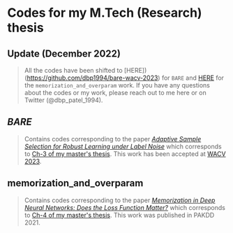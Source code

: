 # Codes for my M.Tech (Research) thesis

## Update (December 2022)
> All the codes have been shifted to [HERE])(https://github.com/dbp1994/bare-wacv-2023) for ```BARE``` and [HERE]() for the ```memorization_and_overparam``` work. If you have any questions about the codes or my work, please reach out to me here or on Twitter (@dbp_patel_1994).


## _BARE_
> Contains codes corresponding to the paper [_Adaptive Sample Selection for Robust Learning under Label Noise_](https://arxiv.org/abs/2106.15292) which corresponds to [Ch-3 of my master's thesis](https://dbp1994.github.io/files/deep-patel-iisc-masters-thesis_compressed.pdf). This work has been accepted at [WACV 2023](https://wacv2023.thecvf.com/home).

## memorization_and_overparam
> Contains codes corresponding to the paper [_Memorization in Deep Neural Networks: Does the Loss Function Matter?_](https://link.springer.com/chapter/10.1007/978-3-030-75765-6_11) which corresponds to [Ch-4 of my master's thesis](https://dbp1994.github.io/files/deep-patel-iisc-masters-thesis_compressed.pdf). This work was published in PAKDD 2021.


<!---
hyperparameter details - [desired format](https://github.com/HanxunH/Active-Passive-Losses/blob/master/configs/cifar10/sym/gce.yaml)
modularize codes like [this](https://github.com/hrayrhar/limit-label-memorization/releases/tag/v0.1)/[this](https://github.com/hrayrhar/limit-label-memorization)
-->

